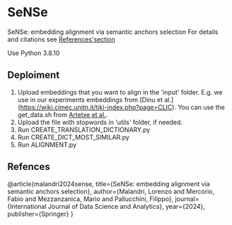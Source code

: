 # SeNSe

SeNSe: embedding alignment via semantic anchors selection
For details and citations see [References'section](##References)

Use Python 3.8.10

## **Deploiment**

1. Upload embeddings that you want to align in the 'input' folder. E.g. we use in our experiments embeddings from [Dinu et al.] (https://wiki.cimec.unitn.it/tiki-index.php?page=CLIC). You can use the get_data.sh from [Artetxe et al.](https://github.com/artetxem/vecmap/tree/master).
2. Upload the file with stopwords in 'utils' folder, if needed.
3. Run CREATE_TRANSLATION_DICTIONARY.py
4. Run CREATE_DICT_MOST_SIMILAR.py
5. Run ALIGNMENT.py

## **Refences**

@article{malandri2024sense,
  title={SeNSe: embedding alignment via semantic anchors selection},
  author={Malandri, Lorenzo and Mercorio, Fabio and Mezzanzanica, Mario and Pallucchini, Filippo},
  journal={International Journal of Data Science and Analytics},
  year={2024},
  publisher={Springer}
}
